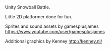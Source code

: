 Unity Snowball Battle.

Little 2D platformer done for fun.

Sprites and sound assets by gamesplusjames
https://www.youtube.com/user/gamesplusjames

Additional graphics by Kenney
http://kenney.nl/
